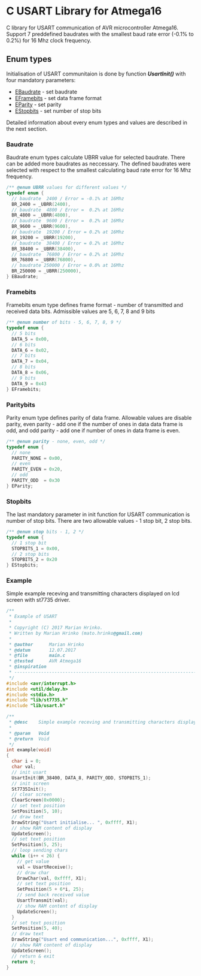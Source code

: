 # C USART Library for Atmega16

C library for USART communication of AVR microcontroller Atmega16. Support 7 preddefined baudrates with the smallest baud rate error (-0.1% to 0.2%) for 16 Mhz clock frequency.

## Enum types

Initialisation of USART communitaion is done by function <i><b>UsartInit()</b></i> with four mandatory parameters:
- [EBaudrate](#baudrate) - set baudrate
- [EFramebits](#framebits) - set data frame format
- [EParity](#paritybits) - set parity
- [EStopbits](#stopbits) - set number of stop bits

Detailed information about every enum types and values are described in the next section.
### Baudrate
Baudrate enum types calculate UBRR value for selected baudrate. There can be added more baudrates as neccessary. The defined baudrates were selected with respect to the smallest calculating baud rate error for 16 Mhz frequency. 
```c
/** @enum UBRR values for different values */
typedef enum {
  // baudrate  2400 / Error = -0.1% at 16Mhz
  BR_2400 = _UBRR(2400),
  // baudrate  4800 / Error =  0.2% at 16Mhz
  BR_4800 = _UBRR(4800),
  // baudrate  9600 / Error =  0.2% at 16Mhz
  BR_9600 = _UBRR(9600),
  // baudrate  19200 / Error = 0.2% at 16Mhz
  BR_19200 = _UBRR(19200),
  // baudrate  38400 / Error = 0.2% at 16Mhz
  BR_38400 = _UBRR(38400),
  // baudrate  76800 / Error = 0.2% at 16Mhz
  BR_76800 = _UBRR(76800),
  // baudrate 250000 / Error = 0.0% at 16Mhz
  BR_250000 = _UBRR(250000),
} EBaudrate;
```
### Framebits
Framebits enum type defines frame format - number of transmitted and received data bits. Admissible values are 5, 6, 7, 8 and 9 bits
```c
/** @enum number of bits - 5, 6, 7, 8, 9 */
typedef enum {
  // 5 bits
  DATA_5 = 0x00,
  // 6 bits
  DATA_6 = 0x02,
  // 7 bits
  DATA_7 = 0x04,
  // 8 bits
  DATA_8 = 0x06,
  // 9 bits
  DATA_9 = 0x43
} EFramebits;
```
### Paritybits
Parity enum type defines parity of data frame. Allowable values are disable parity, even parity - add one if the number of ones in data data frame is odd, and odd parity - add one if number of ones in data frame is even.
```c
/** @enum parity - none, even, odd */
typedef enum {
  // none
  PARITY_NONE = 0x00,
  // even
  PARITY_EVEN = 0x20,
  // odd
  PARITY_ODD  = 0x30
} EParity;
```
### Stopbits
The last mandatory parameter in init function for USART communication is number of stop bits. There are two allowable values - 1 stop bit, 2 stop bits.
```c
/** @enum stop bits - 1, 2 */
typedef enum {
  // 1 stop bit
  STOPBITS_1 = 0x00,
  // 2 stop bits
  STOPBITS_2 = 0x20
} EStopbits;
```
### Example
Simple example receving and transmitting characters displayed on lcd screen with st7735 driver.
```c
/** 
 * Example of USART
 *
 * Copyright (C) 2017 Marian Hrinko.
 * Written by Marian Hrinko (mato.hrinko@gmail.com)
 *
 * @author      Marian Hrinko
 * @datum       12.07.2017
 * @file        main.c
 * @tested      AVR Atmega16
 * @inspiration 
 * ----------------------------------------------------------------------------------
 */
#include <avr/interrupt.h>
#include <util/delay.h>
#include <stdio.h>
#include "lib/st7735.h"
#include "lib/usart.h"

/**
 * @desc    Simple example receving and transmitting characters displayed on lcd screen with st7735 driver.
 *
 * @param   Void
 * @return  Void
 */
int example(void)
{
  char i = 0;
  char val;
  // init usart
  UsartInit(BR_38400, DATA_8, PARITY_ODD, STOPBITS_1);
  // init screen
  St7735Init();
  // clear screen
  ClearScreen(0x0000);
  // set text position
  SetPosition(5, 10);
  // draw text
  DrawString("Usart initialise... ", 0xffff, X1);
  // show RAM content of display
  UpdateScreen();
  // set text position
  SetPosition(5, 25);
  // loop sending chars
  while (i++ < 26) {
    // get value
    val = UsartReceive();
    // draw char
    DrawChar(val, 0xffff, X1);
    // set text position
    SetPosition(5 + 6*i, 25);
    // send back received value
    UsartTransmit(val);
    // show RAM content of display
    UpdateScreen();
  }
  // set text position
  SetPosition(5, 40);
  // draw text
  DrawString("Usart end communication...", 0xffff, X1);
  // show RAM content of display 
  UpdateScreen();
  // return & exit
  return 0;
}
```
